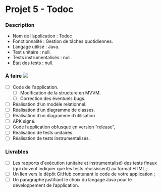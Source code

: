 # Projet 5 - Todoc

### Description

* Nom de l’application : Todoc
* Fonctionnalité :  Gestion de tâches quotidiennes.
* Langage utilisé : Java.
* Test unitaire : null.
* Tests instrumentalisés : null.
* État des tests : null.

### À faire ![](https://progress-bar.dev/5/?scale=100&width=200)

* [ ] Code de l'application.
     - [ ] Modification de la structure en MVVM.
     - [ ] Correction des éventuels bugs.
* [ ] Réalisation d’un modèle relationnel.
* [ ] Réalisation d’un diagramme de classes.
* [ ] Réalisation d’un diagramme d’utilisation
* [ ] APK signé.
* [ ] Code l’application obfusqué en version “release”,
* [ ] Réalisation de tests unitaires.
* [ ] Réalisation de tests instrumentalisés.

### Livrables

* [ ] Les rapports d'exécution (unitaire et instrumentalisé) des tests finaux (qui doivent indiquer que les tests réussissent) au format HTML ;
* [ ] Un lien vers le dépôt GitHub contenant le code de votre application ;
* [ ] Un paragraphe justifiant le choix du langage Java pour le développement de l’application.
